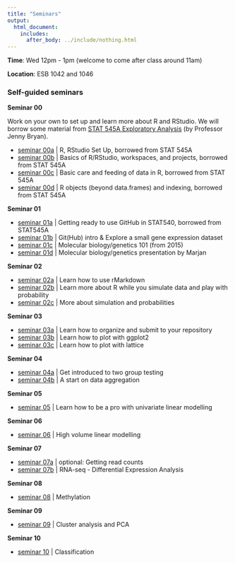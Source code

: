 ```yaml
---
title: "Seminars"
output:
  html_document:
    includes:
      after_body: ../include/nothing.html
---
```


**Time**: Wed 12pm - 1pm (welcome to come after class around 11am)

**Location**: ESB 1042 and 1046

### Self-guided seminars

**Seminar 00**

Work on your own to set up and learn more about R and RStudio. We will borrow some material from [STAT 545A Exploratory Analysis](https://stat545-ubc.github.io/topics.html) (by Professor Jenny Bryan).

  * [seminar 00a](https://stat545-ubc.github.io/block000_r-rstudio-install.html) | R, RStudio Set Up, borrowed from STAT 545A
  * [seminar 00b](https://stat545-ubc.github.io/block002_hello-r-workspace-wd-project.html) | Basics of R/RStudio, workspaces, and projects, borrowed from STAT 545A
  * [seminar 00c](https://stat545-ubc.github.io/block006_care-feeding-data.html) | Basic care and feeding of data in R, borrowed from STAT 545A
  * [seminar 00d](https://stat545-ubc.github.io/block004_basic-r-objects.html) | R objects (beyond data.frames) and indexing, borrowed from STAT 545A
  
**Seminar 01**

  * [seminar 01a](https://stat545-ubc.github.io/git01_git-install.html) | Getting ready to use GitHub in STAT540, borrowed from STAT545A
  * [seminar 01b](sm01b_gitIntro-basic-data-exploration.html) | Git(Hub) intro & Explore a small gene expression dataset
  * [seminar 01c](sm01c_biology-intro-2015.pdf) | Molecular biology/genetics 101 (from 2015)
  * [seminar 01d](sm01d_biology-intro-2016.pdf) | Molecular biology/genetics presentation by Marjan
  
**Seminar 02**

  * [seminar 02a](sm02a_rMarkdown.html) | Learn how to use rMarkdown
  * [seminar 02b](sm02b_introProbCltLln.html) | Learn more about R while you simulate data and play with probability 
  * [seminar 02c](sm02c_playing-with-probability.html) | More about simulation and probabilities

**Seminar 03**

  * [seminar 03a](sm03a_repoOrganization.html) | Learn how to organize and submit to your repository
  * [seminar 03b](sm03b_ggplot2.html) | Learn how to plot with ggplot2
  * [seminar 03c](sm03c_lattice.html) | Learn how to plot with lattice

**Seminar 04**

  * [seminar 04a](sm04a_dataAggTwoGrp.html) | Get introduced to two group testing
  * [seminar 04b](sm04b_dataAggregation.html) | A start on data aggregation

**Seminar 05**

  * [seminar 05](sm05_lowDimLinMod.html) | Learn how to be a pro with univariate linear modelling 

**Seminar 06** 

  * [seminar 06](sm06_highVolumeLinearModelling.html) | High volume linear modelling 

**Seminar 07** 

  * [seminar 07a](sm07_RNA-seq-bam.html) | optional: Getting read counts 
  * [seminar 07b](sm07_RNA-seq.html) | RNA-seq - Differential Expression Analysis 

**Seminar 08**

  * [seminar 08](sm08_methylation.html) | Methylation
  
**Seminar 09**

  * [seminar 09](sm09_clustering-pca.html) | Cluster analysis and PCA

**Seminar 10**

  * [seminar 10](sm10_classification.html) | Classification